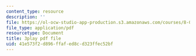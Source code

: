 ```yaml
---
content_type: resource
description: ''
file: https://ol-ocw-studio-app-production.s3.amazonaws.com/courses/8-06-quantum-physics-iii-spring-2018/41e573f2d896ffafed8cd323ffec52bf_fFSii5VxO4I.pdf
file_type: application/pdf
resourcetype: Document
title: 3play pdf file
uid: 41e573f2-d896-ffaf-ed8c-d323ffec52bf
---
```


